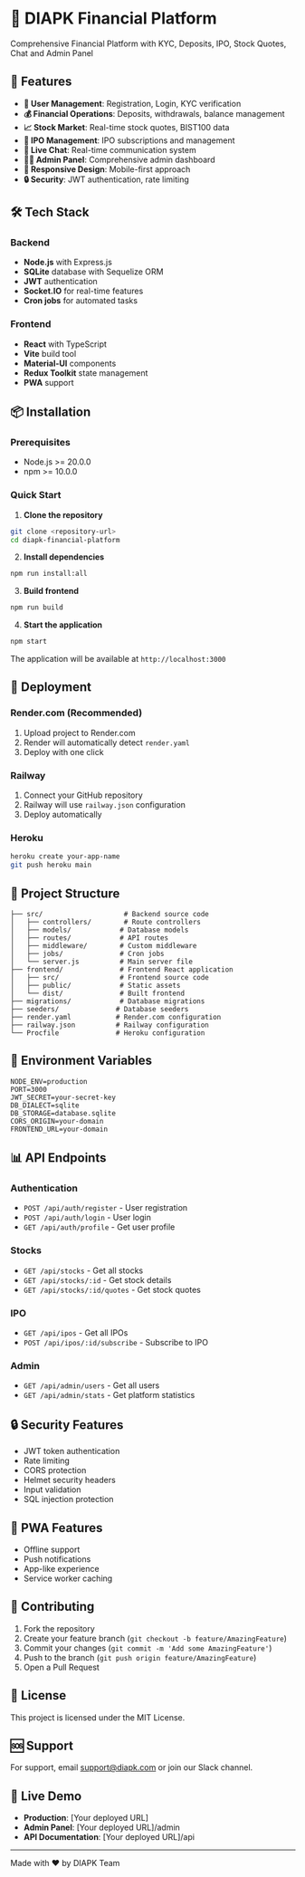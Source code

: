 # 🏦 DIAPK Financial Platform

Comprehensive Financial Platform with KYC, Deposits, IPO, Stock Quotes, Chat and Admin Panel

## 🚀 Features

- **👤 User Management**: Registration, Login, KYC verification
- **💰 Financial Operations**: Deposits, withdrawals, balance management
- **📈 Stock Market**: Real-time stock quotes, BIST100 data
- **🎯 IPO Management**: IPO subscriptions and management
- **💬 Live Chat**: Real-time communication system
- **👨‍💼 Admin Panel**: Comprehensive admin dashboard
- **📱 Responsive Design**: Mobile-first approach
- **🔒 Security**: JWT authentication, rate limiting

## 🛠️ Tech Stack

### Backend
- **Node.js** with Express.js
- **SQLite** database with Sequelize ORM
- **JWT** authentication
- **Socket.IO** for real-time features
- **Cron jobs** for automated tasks

### Frontend
- **React** with TypeScript
- **Vite** build tool
- **Material-UI** components
- **Redux Toolkit** state management
- **PWA** support

## 📦 Installation

### Prerequisites
- Node.js >= 20.0.0
- npm >= 10.0.0

### Quick Start

1. **Clone the repository**
```bash
git clone <repository-url>
cd diapk-financial-platform
```

2. **Install dependencies**
```bash
npm run install:all
```

3. **Build frontend**
```bash
npm run build
```

4. **Start the application**
```bash
npm start
```

The application will be available at `http://localhost:3000`

## 🚀 Deployment

### Render.com (Recommended)
1. Upload project to Render.com
2. Render will automatically detect `render.yaml`
3. Deploy with one click

### Railway
1. Connect your GitHub repository
2. Railway will use `railway.json` configuration
3. Deploy automatically

### Heroku
```bash
heroku create your-app-name
git push heroku main
```

## 📁 Project Structure

```
├── src/                    # Backend source code
│   ├── controllers/        # Route controllers
│   ├── models/            # Database models
│   ├── routes/            # API routes
│   ├── middleware/        # Custom middleware
│   ├── jobs/              # Cron jobs
│   └── server.js          # Main server file
├── frontend/              # Frontend React application
│   ├── src/               # Frontend source code
│   ├── public/            # Static assets
│   └── dist/              # Built frontend
├── migrations/            # Database migrations
├── seeders/              # Database seeders
├── render.yaml           # Render.com configuration
├── railway.json          # Railway configuration
└── Procfile              # Heroku configuration
```

## 🔧 Environment Variables

```env
NODE_ENV=production
PORT=3000
JWT_SECRET=your-secret-key
DB_DIALECT=sqlite
DB_STORAGE=database.sqlite
CORS_ORIGIN=your-domain
FRONTEND_URL=your-domain
```

## 📊 API Endpoints

### Authentication
- `POST /api/auth/register` - User registration
- `POST /api/auth/login` - User login
- `GET /api/auth/profile` - Get user profile

### Stocks
- `GET /api/stocks` - Get all stocks
- `GET /api/stocks/:id` - Get stock details
- `GET /api/stocks/:id/quotes` - Get stock quotes

### IPO
- `GET /api/ipos` - Get all IPOs
- `POST /api/ipos/:id/subscribe` - Subscribe to IPO

### Admin
- `GET /api/admin/users` - Get all users
- `GET /api/admin/stats` - Get platform statistics

## 🔒 Security Features

- JWT token authentication
- Rate limiting
- CORS protection
- Helmet security headers
- Input validation
- SQL injection protection

## 📱 PWA Features

- Offline support
- Push notifications
- App-like experience
- Service worker caching

## 🤝 Contributing

1. Fork the repository
2. Create your feature branch (`git checkout -b feature/AmazingFeature`)
3. Commit your changes (`git commit -m 'Add some AmazingFeature'`)
4. Push to the branch (`git push origin feature/AmazingFeature`)
5. Open a Pull Request

## 📄 License

This project is licensed under the MIT License.

## 🆘 Support

For support, email support@diapk.com or join our Slack channel.

## 🚀 Live Demo

- **Production**: [Your deployed URL]
- **Admin Panel**: [Your deployed URL]/admin
- **API Documentation**: [Your deployed URL]/api

---

Made with ❤️ by DIAPK Team